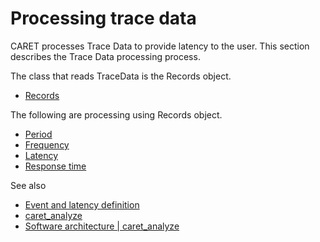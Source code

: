 # Processing trace data

CARET processes Trace Data to provide latency to the user.
This section describes the Trace Data processing process.

The class that reads TraceData is the Records object.

- [Records](./records.md)

The following are processing using Records object.

- [Period](./records_service.md#period)
- [Frequency](./records_service.md#frequency)
- [Latency](./records_service.md#latency)
- [Response time](./records_service.md#response-time)

See also

- [Event and latency definition](../event_and_latency_definitions/)
- [caret_analyze](../software_architecture/caret_analyze.md)
- [Software architecture | caret_analyze](../software_architecture/caret_analyze.md)
